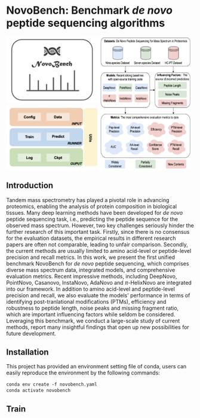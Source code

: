 # NovoBench: Benchmark $de$ $novo$ peptide sequencing algorithms

<!-- <p align="center" width="100%">
  <img src='./images/overview.png' width="60%">
</p> -->
<div style="display: flex; justify-content: center;">
  <div style="display: flex; flex-direction: column; align-items: center;">
    <img src='./images/logo.png' style="width: 100%; height: auto; margin-bottom: 2%;" />
    <img src='./images/framework.png' style="width: 100%; height: auto;" />
  </div>
  <img src='./images/overview.png' style="width: 48%; height: auto; margin-right: 2%;" />
</div>

## Introduction
Tandem mass spectrometry has played a pivotal role in advancing proteomics, enabling the analysis of protein composition in biological tissues. Many deep learning methods have been developed for $de$ $novo$ peptide sequencing task, i.e., predicting the peptide sequence for the observed mass spectrum. However, two key challenges seriously hinder the further research of this important task. Firstly, since there is no consensus for the evaluation datasets, the empirical results in different research papers are often not comparable, leading to unfair comparison. Secondly, the current methods are usually limited to amino acid-level or peptide-level precision and recall metrics. In this work, we present the first unified benchmark NovoBench for $de$ $novo$ peptide sequencing, which comprises diverse mass spectrum data, integrated models, and comprehensive evaluation metrics. Recent impressive methods, including DeepNovo, PointNovo, Casanovo, InstaNovo, AdaNovo and $\pi$-HelixNovo are integrated into our framework. In addition to amino acid-level and peptide-level precision and recall, we also evaluate the models' performance in terms of identifying post-tranlational modifications (PTMs), efficiency and robustness to peptide length, noise peaks and missing fragment ratio, which are important influencing factors while seldom be considered. Leveraging this benchmark, we conduct a large-scale study of current methods, report many insightful findings that open up new possibilities for future development. 


## Installation
This project has provided an environment setting file of conda, users can easily reproduce the environment by the following commands:
```shell
conda env create -f novobench.yaml
conda activate novobench
```

## Train

